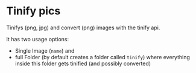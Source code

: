 # Tinify pics

Tinifys (png, jpg) and convert (png) images with the tinify api.

It has two usage options:

- Single Image (`name`) and
- full Folder (by default creates a folder called `tinify`) where everything inside this folder gets tinified (and possibly converted)
